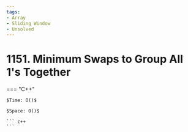 ```yaml
---
tags:
- Array
- Sliding Window
- Unsolved
---
```



# 1151. Minimum Swaps to Group All 1's Together

=== "C++"

    $Time: O()$

    $Space: O()$

    ``` c++
    ```